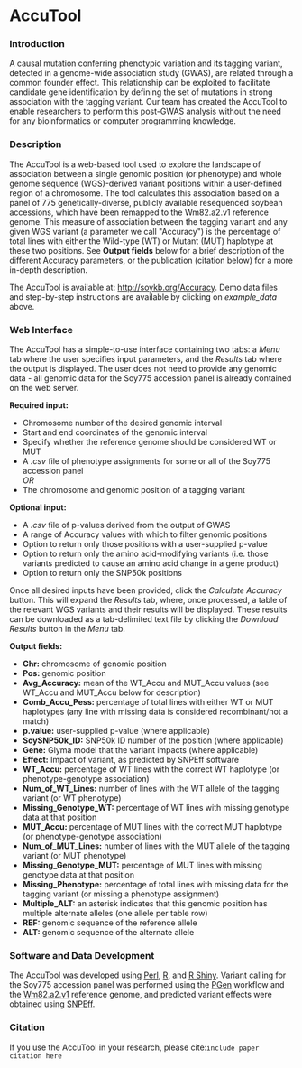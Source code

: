 # AccuTool

### Introduction

A causal mutation conferring phenotypic variation and its tagging variant, detected in a genome-wide association study (GWAS), are related through a common founder effect. This relationship can be exploited to facilitate candidate gene identification by defining the set of mutations in strong association with the tagging variant. Our team has created the AccuTool to enable researchers to perform this post-GWAS analysis without the need for any bioinformatics or computer programming knowledge.

### Description

The AccuTool is a web-based tool used to explore the landscape of association between a single genomic position (or phenotype) and whole genome sequence (WGS)-derived variant positions within a user-defined region of a chromosome. The tool calculates this association based on a panel of 775 genetically-diverse, publicly available resequenced soybean accessions, which have been remapped to the Wm82.a2.v1 reference genome. This measure of association between the tagging variant and any given WGS variant (a parameter we call "Accuracy") is the percentage of total lines with either the Wild-type (WT) or Mutant (MUT) haplotype at these two positions. See __Output fields__ below for a brief description of the different Accuracy parameters, or the publication (citation below) for a more in-depth description.

The AccuTool is available at: http://soykb.org/Accuracy. Demo data files and step-by-step instructions are available by clicking on _example_data_ above.

### Web Interface

The AccuTool has a simple-to-use interface containing two tabs: a _Menu_ tab where the user specifies input parameters, and the _Results_ tab where the output is displayed. The user does not need to provide any genomic data - all genomic data for the Soy775 accession panel is already contained on the web server.

__Required input:__
* Chromosome number of the desired genomic interval
* Start and end coordinates of the genomic interval
* Specify whether the reference genome should be considered WT or MUT
* A _.csv_ file of phenotype assignments for some or all of the Soy775 accession panel
<br>_OR_<br>  
* The chromosome and genomic position of a tagging variant

__Optional input:__
* A _.csv_ file of p-values derived from the output of GWAS
* A range of Accuracy values with which to filter genomic positions
* Option to return only those positions with a user-supplied p-value
* Option to return only the amino acid-modifying variants (i.e. those variants predicted to cause an amino acid change in a gene product)
* Option to return only the SNP50k positions

Once all desired inputs have been provided, click the _Calculate Accuracy_ button. This will expand the _Results_ tab, where, once processed, a table of the relevant WGS variants and their results will be displayed. These results can be downloaded as a tab-delimited text file by clicking the _Download Results_ button in the _Menu_ tab.

__Output fields:__
* __Chr:__ chromosome of genomic position
* __Pos:__ genomic position
* __Avg_Accuracy:__ mean of the WT_Accu and MUT_Accu values (see WT_Accu and MUT_Accu below for description)
* __Comb_Accu_Pess:__ percentage of total lines with either WT or MUT haplotypes (any line with missing data is considered recombinant/not a match)
* __p.value:__ user-supplied p-value (where applicable)
* __SoySNP50k_ID:__ SNP50k ID number of the position (where applicable)
* __Gene:__ Glyma model that the variant impacts (where applicable)
* __Effect:__ Impact of variant, as predicted by SNPEff software
* __WT_Accu:__ percentage of WT lines with the correct WT haplotype (or phenotype-genotype association)
* __Num_of_WT_Lines:__ number of lines with the WT allele of the tagging variant (or WT phenotype)
* __Missing_Genotype_WT:__ percentage of WT lines with missing genotype data at that position
* __MUT_Accu:__ percentage of MUT lines with the correct MUT haplotype (or phenotype-genotype association)
* __Num_of_MUT_Lines:__ number of lines with the MUT allele of the tagging variant (or MUT phenotype)
* __Missing_Genotype_MUT:__ percentage of MUT lines with missing genotype data at that position
* __Missing_Phenotype:__ percentage of total lines with missing data for the tagging variant (or missing a phenotype assignment)
* __Multiple_ALT:__ an asterisk indicates that this genomic position has multiple alternate alleles (one allele per table row)
* __REF:__ genomic sequence of the reference allele
* __ALT:__ genomic sequence of the alternate allele

### Software and Data Development

The AccuTool was developed using [Perl](https://www.perl.org/), [R](https://www.r-project.org/about.html), and [R Shiny](https://shiny.rstudio.com/). Variant calling for the Soy775 accession panel was performed using the [PGen](http://soykb.org/Pegasus/) workflow and the [Wm82.a2.v1](https://phytozome.jgi.doe.gov/pz/portal.html#!info?alias=Org_Gmax) reference genome, and predicted variant effects were obtained using [SNPEff](https://pcingola.github.io/SnpEff/).

### Citation

If you use the AccuTool in your research, please cite:```include paper citation here```
